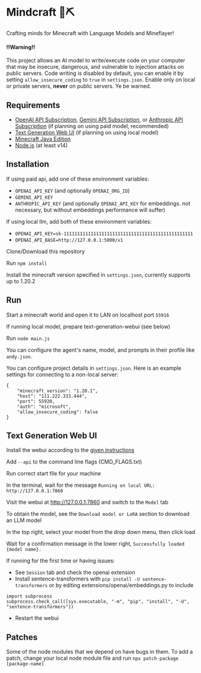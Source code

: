 # Mindcraft 🧠⛏️

Crafting minds for Minecraft with Language Models and Mineflayer!

#### ‼️Warning‼️

This project allows an AI model to write/execute code on your computer that may be insecure, dangerous, and vulnerable to injection attacks on public servers. Code writing is disabled by default, you can enable it by setting `allow_insecure_coding` to `true` in `settings.json`. Enable only on local or private servers, **never** on public servers. Ye be warned.

## Requirements

- [OpenAI API Subscription](https://openai.com/blog/openai-api), [Gemini API Subscription](https://aistudio.google.com/app/apikey), or [Anthropic API Subscription](https://docs.anthropic.com/claude/docs/getting-access-to-claude) (if planning on using paid model, recommended)
- [Text Generation Web UI](https://github.com/oobabooga/text-generation-webui) (if planning on using local model)
- [Minecraft Java Edition](https://www.minecraft.net/en-us/store/minecraft-java-bedrock-edition-pc)
- [Node.js](https://nodejs.org/) (at least v14)

## Installation

If using paid api, add one of these environment variables:
  - `OPENAI_API_KEY` (and optionally `OPENAI_ORG_ID`)
  - `GEMINI_API_KEY`
  - `ANTHROPIC_API_KEY` (and optionally `OPENAI_API_KEY` for embeddings. not necessary, but without embeddings performance will suffer)

If using local llm, add both of these environment variables:
  - `OPENAI_API_KEY=sk-111111111111111111111111111111111111111111111111`
  - `OPENAI_API_BASE=http://127.0.0.1:5000/v1`

Clone/Download this repository

Run `npm install`

Install the minecraft version specified in `settings.json`, currently supports up to 1.20.2

## Run

Start a minecraft world and open it to LAN on localhost port `55916`

If running local model, prepare text-generation-webui (see below)

Run `node main.js`

You can configure the agent's name, model, and prompts in their profile like `andy.json`.


You can configure project details in `settings.json`. Here is an example settings for connecting to a non-local server:
```
{
    "minecraft_version": "1.20.1",
    "host": "111.222.333.444",
    "port": 55920,
    "auth": "microsoft",
    "allow_insecure_coding": false
}
```

## Text Generation Web UI

Install the webui according to the [given instructions](https://github.com/oobabooga/text-generation-webui)

Add `--api` to the command line flags (CMD_FLAGS.txt)

Run correct start file for your machine

In the terminal, wait for the message `Running on local URL:  http://127.0.0.1:7860`

Visit the webui at http://127.0.0.1:7860 and switch to the `Model` tab

To obtain the model, see the `Download model or LoRA` section to download an LLM model

In the top right, select your model from the drop down menu, then click load

Wait for a confirmation message in the lower right, `Successfully loaded {model name}.`

If running for the first time or having issues:
  - See `Session` tab and check the openai extension
  - Install sentence-transformers with `pip install -U sentence-transformers` or by editing extensions/openai/embeddings.py to include
  ```
  import subprocess
  subprocess.check_call([sys.executable, "-m", "pip", "install", "-U", "sentence-transformers"])
  ```
  - Restart the webui

## Patches

Some of the node modules that we depend on have bugs in them. To add a patch, change your local node module file and run `npx patch-package [package-name]`
